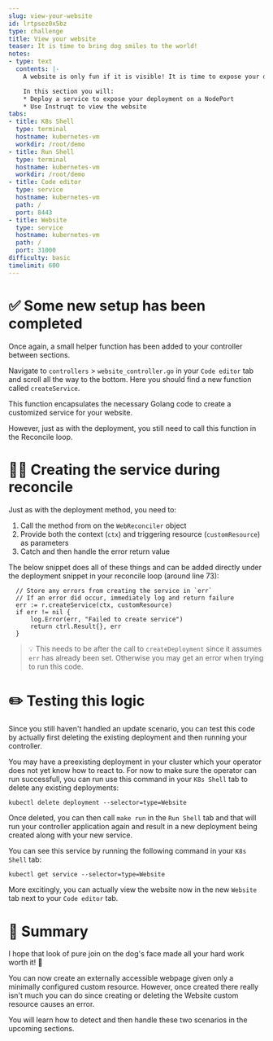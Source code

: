 ```yaml
---
slug: view-your-website
id: lrtpsez0x5bz
type: challenge
title: View your website
teaser: It is time to bring dog smiles to the world!
notes:
- type: text
  contents: |-
    A website is only fun if it is visible! It is time to expose your dog smile website outside of Kuberentes.

    In this section you will:
    * Deploy a service to expose your deployment on a NodePort
    * Use Instruqt to view the website
tabs:
- title: K8s Shell
  type: terminal
  hostname: kubernetes-vm
  workdir: /root/demo
- title: Run Shell
  type: terminal
  hostname: kubernetes-vm
  workdir: /root/demo
- title: Code editor
  type: service
  hostname: kubernetes-vm
  path: /
  port: 8443
- title: Website
  type: service
  hostname: kubernetes-vm
  path: /
  port: 31000
difficulty: basic
timelimit: 600
---
```


✅ Some new setup has been completed
==============

Once again, a small helper function has been added to your controller between sections.

Navigate to `controllers` > `website_controller.go` in your `Code editor` tab and scroll all the way to the bottom. Here you should find a new function called `createService`.

This function encapsulates the necessary Golang code to create a customized service for your website.

However, just as with the deployment, you still need to call this function in the Reconcile loop.

✍🏾 Creating the service during reconcile
==============

Just as with the deployment method, you need to:

1. Call the method from on the `WebReconciler` object
1. Provide both the context (`ctx`) and triggering resource (`customResource`) as parameters
1. Catch and then handle the error return value

The below snippet does all of these things and can be added directly under the deployment snippet in your reconcile loop (around line 73):
```
  // Store any errors from creating the service in `err`
  // If an error did occur, immediately log and return failure
  err := r.createService(ctx, customResource)
  if err != nil {
      log.Error(err, "Failed to create service")
      return ctrl.Result{}, err
  }
```

> 💡 This needs to be after the call to `createDeployment` since it assumes `err` has already been set. Otherwise you may get an error when trying to run this code.

✏️ Testing this logic
=============

Since you still haven't handled an update scenario, you can test this code by actually first deleting the existing deployment and then running your controller.

You may have a preexisting deployment in your cluster which your operator does not yet know how to react to.  For now to make sure the operator can run successfull, you can run use this command in your `K8s Shell` tab to delete any existing deployments:

```
kubectl delete deployment --selector=type=Website
```

Once deleted, you can then call `make run` in the `Run Shell` tab and that will run your controller application again and result in a new deployment being created along with your new service.

You can see this service by running the following command in your `K8s Shell` tab:

```
kubectl get service --selector=type=Website
```

More excitingly, you can actually view the website now in the new `Website` tab next to your `Code editor` tab.

📕 Summary
==============

I hope that look of pure join on the dog's face made all your hard work worth it! 🐶

You can now create an externally accessible webpage given only a minimally configured custom resource. However, once created there really isn't much you can do since creating or deleting the Website custom resource causes an error.

You will learn how to detect and then handle these two scenarios in the upcoming sections.
